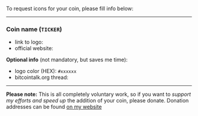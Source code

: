 To request icons for your coin, please fill info below:

---

### Coin name (`TICKER`)

* link to logo: 
* official website: 

**Optional info** (not mandatory, but saves me time):

* logo color (HEX): `#xxxxxx`
* bitcointalk.org thread: 

---

**Please note:** This is all completely voluntary work, so if you want to _support my efforts and speed up_ the addition of your coin, please donate. Donation addresses can be found [on my website](https://allien.work/donate)
